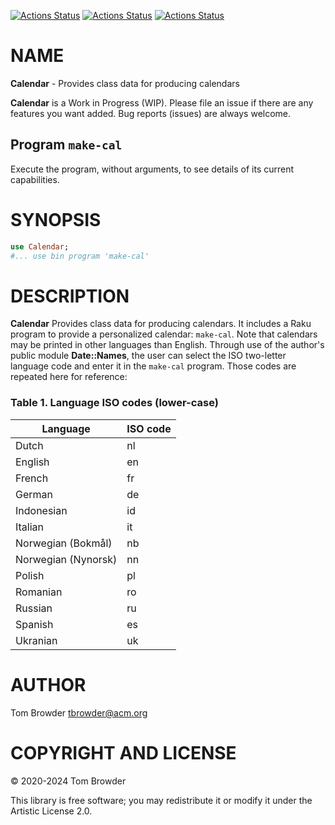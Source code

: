 [![Actions Status](https://github.com/tbrowder/Calendar/actions/workflows/linux-perl.yml/badge.svg)](https://github.com/tbrowder/Calendar/actions) [![Actions Status](https://github.com/tbrowder/Calendar/actions/workflows/macos.yml/badge.svg)](https://github.com/tbrowder/Calendar/actions) [![Actions Status](https://github.com/tbrowder/Calendar/actions/workflows/windows.yml/badge.svg)](https://github.com/tbrowder/Calendar/actions)

NAME
====

**Calendar** - Provides class data for producing calendars

**Calendar** is a Work in Progress (WIP). Please file an issue if there are any features you want added. Bug reports (issues) are always welcome.

Program `make-cal`
------------------

Execute the program, without arguments, to see details of its current capabilities.

SYNOPSIS
========

```raku
use Calendar;
#... use bin program 'make-cal'
```

DESCRIPTION
===========

**Calendar** Provides class data for producing calendars. It includes a Raku program to provide a personalized calendar: `make-cal`. Note that calendars may be printed in other languages than English. Through use of the author's public module **Date::Names**, the user can select the ISO two-letter language code and enter it in the `make-cal` program. Those codes are repeated here for reference:

### Table 1. Language ISO codes (lower-case)

<table class="pod-table">
<thead><tr>
<th>Language</th> <th>ISO code</th>
</tr></thead>
<tbody>
<tr> <td>Dutch</td> <td>nl</td> </tr> <tr> <td>English</td> <td>en</td> </tr> <tr> <td>French</td> <td>fr</td> </tr> <tr> <td>German</td> <td>de</td> </tr> <tr> <td>Indonesian</td> <td>id</td> </tr> <tr> <td>Italian</td> <td>it</td> </tr> <tr> <td>Norwegian (Bokmål)</td> <td>nb</td> </tr> <tr> <td>Norwegian (Nynorsk)</td> <td>nn</td> </tr> <tr> <td>Polish</td> <td>pl</td> </tr> <tr> <td>Romanian</td> <td>ro</td> </tr> <tr> <td>Russian</td> <td>ru</td> </tr> <tr> <td>Spanish</td> <td>es</td> </tr> <tr> <td>Ukranian</td> <td>uk</td> </tr>
</tbody>
</table>

AUTHOR
======

Tom Browder <tbrowder@acm.org>

COPYRIGHT AND LICENSE
=====================

© 2020-2024 Tom Browder

This library is free software; you may redistribute it or modify it under the Artistic License 2.0.

